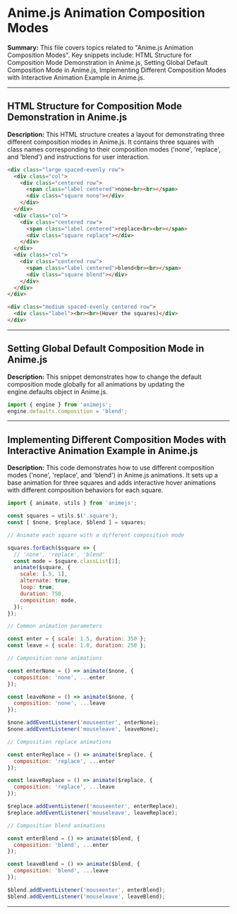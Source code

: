 # Anime.js Animation Composition Modes

**Summary:** This file covers topics related to "Anime.js Animation Composition Modes". Key snippets include: HTML Structure for Composition Mode Demonstration in Anime.js, Setting Global Default Composition Mode in Anime.js, Implementing Different Composition Modes with Interactive Animation Example in Anime.js.

---

## HTML Structure for Composition Mode Demonstration in Anime.js

**Description:** This HTML structure creates a layout for demonstrating three different composition modes in Anime.js. It contains three squares with class names corresponding to their composition modes ('none', 'replace', and 'blend') and instructions for user interaction.

```html
<div class="large spaced-evenly row">
  <div class="col">
    <div class="centered row">
      <span class="label centered">none<br><br></span>
      <div class="square none"></div>
    </div>
  </div>
  <div class="col">
    <div class="centered row">
      <span class="label centered">replace<br><br></span>
      <div class="square replace"></div>
    </div>
  </div>
  <div class="col">
    <div class="centered row">
      <span class="label centered">blend<br><br></span>
      <div class="square blend"></div>
    </div>
  </div>
</div>

<div class="medium spaced-evenly centered row">
  <div class="label"><br><br>(Hover the squares)</div>
</div>
```

---

## Setting Global Default Composition Mode in Anime.js

**Description:** This snippet demonstrates how to change the default composition mode globally for all animations by updating the engine.defaults object in Anime.js.

```javascript
import { engine } from 'animejs';
engine.defaults.composition = 'blend';
```

---

## Implementing Different Composition Modes with Interactive Animation Example in Anime.js

**Description:** This code demonstrates how to use different composition modes ('none', 'replace', and 'blend') in Anime.js animations. It sets up a base animation for three squares and adds interactive hover animations with different composition behaviors for each square.

```javascript
import { animate, utils } from 'animejs';

const squares = utils.$('.square');
const [ $none, $replace, $blend ] = squares;

// Animate each square with a different composition mode

squares.forEach($square => {
  // 'none', 'replace', 'blend'
  const mode = $square.classList[1];
  animate($square, {
    scale: [.5, 1],
    alternate: true,
    loop: true,
    duration: 750,
    composition: mode,
  });
});

// Common animation parameters

const enter = { scale: 1.5, duration: 350 };
const leave = { scale: 1.0, duration: 250 };

// Composition none animations

const enterNone = () => animate($none, {
  composition: 'none', ...enter
});

const leaveNone = () => animate($none, {
  composition: 'none', ...leave
});

$none.addEventListener('mouseenter', enterNone);
$none.addEventListener('mouseleave', leaveNone);

// Composition replace animations

const enterReplace = () => animate($replace, {
  composition: 'replace', ...enter
});

const leaveReplace = () => animate($replace, {
  composition: 'replace', ...leave
});

$replace.addEventListener('mouseenter', enterReplace);
$replace.addEventListener('mouseleave', leaveReplace);

// Composition blend animations

const enterBlend = () => animate($blend, {
  composition: 'blend', ...enter
});

const leaveBlend = () => animate($blend, {
  composition: 'blend', ...leave
});

$blend.addEventListener('mouseenter', enterBlend);
$blend.addEventListener('mouseleave', leaveBlend);
```

---